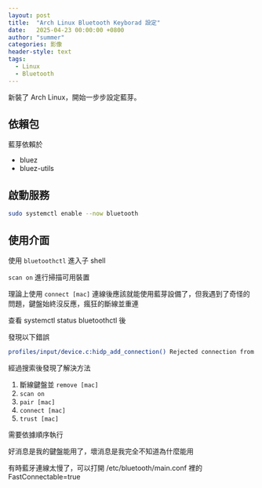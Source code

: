 ```yaml
---
layout: post
title:  "Arch Linux Bluetooth Keyborad 設定"
date:   2025-04-23 00:00:00 +0800
author: "summer"
categories: 影像
header-style: text
tags:
  - Linux
  - Bluetooth
---
```


新裝了 Arch Linux，開始一步步設定藍芽。

## 依賴包

藍芽依賴於

+ bluez
+ bluez-utils

## 啟動服務

```bash
sudo systemctl enable --now bluetooth
```

## 使用介面

使用 ```bluetoothctl``` 進入子 shell

```scan on``` 進行掃描可用裝置

理論上使用 ```connect [mac]``` 連線後應該就能使用藍芽設備了，但我遇到了奇怪的問題，鍵盤始終沒反應，瘋狂的斷線並重連

查看 systemctl status bluetoothctl 後

發現以下錯誤

```bash
profiles/input/device.c:hidp_add_connection() Rejected connection from !bonded device /org/bluez/hci0/dev_...
```

經過搜索後發現了解決方法

1. 斷線鍵盤並 ```remove [mac]```
2. ```scan on```
3. ```pair [mac]```
4. ```connect [mac]```
5. ```trust [mac]```

需要依據順序執行

好消息是我的鍵盤能用了，壞消息是我完全不知道為什麼能用

有時藍牙連線太慢了，可以打開 /etc/bluetooth/main.conf 裡的 FastConnectable=true
